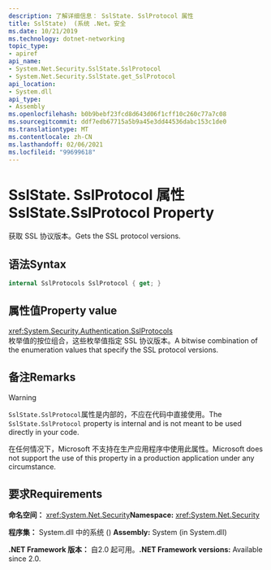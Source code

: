 ```yaml
---
description: 了解详细信息： SslState. SslProtocol 属性
title: SslState)  (系统 .Net。安全
ms.date: 10/21/2019
ms.technology: dotnet-networking
topic_type:
- apiref
api_name:
- System.Net.Security.SslState.SslProtocol
- System.Net.Security.SslState.get_SslProtocol
api_location:
- System.dll
api_type:
- Assembly
ms.openlocfilehash: b0b9bebf23fcd8d643d06f1cff10c260c77a7c08
ms.sourcegitcommit: ddf7edb67715a5b9a45e3dd44536dabc153c1de0
ms.translationtype: MT
ms.contentlocale: zh-CN
ms.lasthandoff: 02/06/2021
ms.locfileid: "99699618"
---
```

# <a name="sslstatesslprotocol-property"></a><span data-ttu-id="69932-103">SslState. SslProtocol 属性</span><span class="sxs-lookup"><span data-stu-id="69932-103">SslState.SslProtocol Property</span></span>

<span data-ttu-id="69932-104">获取 SSL 协议版本。</span><span class="sxs-lookup"><span data-stu-id="69932-104">Gets the SSL protocol versions.</span></span>

## <a name="syntax"></a><span data-ttu-id="69932-105">语法</span><span class="sxs-lookup"><span data-stu-id="69932-105">Syntax</span></span>

```csharp
internal SslProtocols SslProtocol { get; }
```

## <a name="property-value"></a><span data-ttu-id="69932-106">属性值</span><span class="sxs-lookup"><span data-stu-id="69932-106">Property value</span></span>

<xref:System.Security.Authentication.SslProtocols>  
<span data-ttu-id="69932-107">枚举值的按位组合，这些枚举值指定 SSL 协议版本。</span><span class="sxs-lookup"><span data-stu-id="69932-107">A bitwise combination of the enumeration values that specify the SSL protocol versions.</span></span>

## <a name="remarks"></a><span data-ttu-id="69932-108">备注</span><span class="sxs-lookup"><span data-stu-id="69932-108">Remarks</span></span>

> [!WARNING]
> <span data-ttu-id="69932-109">`SslState.SslProtocol`属性是内部的，不应在代码中直接使用。</span><span class="sxs-lookup"><span data-stu-id="69932-109">The `SslState.SslProtocol` property is internal and is not meant to be used directly in your code.</span></span>
>
> <span data-ttu-id="69932-110">在任何情况下，Microsoft 不支持在生产应用程序中使用此属性。</span><span class="sxs-lookup"><span data-stu-id="69932-110">Microsoft does not support the use of this property in a production application under any circumstance.</span></span>

## <a name="requirements"></a><span data-ttu-id="69932-111">要求</span><span class="sxs-lookup"><span data-stu-id="69932-111">Requirements</span></span>

<span data-ttu-id="69932-112">**命名空间：** <xref:System.Net.Security></span><span class="sxs-lookup"><span data-stu-id="69932-112">**Namespace:** <xref:System.Net.Security></span></span>

<span data-ttu-id="69932-113">**程序集：** System.dll 中的系统 () </span><span class="sxs-lookup"><span data-stu-id="69932-113">**Assembly:** System (in System.dll)</span></span>

<span data-ttu-id="69932-114">**.NET Framework 版本：** 自2.0 起可用。</span><span class="sxs-lookup"><span data-stu-id="69932-114">**.NET Framework versions:** Available since 2.0.</span></span>
